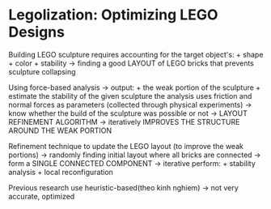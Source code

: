 # Legolization: Optimizing LEGO Designs
Building LEGO sculpture requires accounting for the target object's: 
    + shape
    + color
    + stability 
    -> finding a good LAYOUT of LEGO bricks that prevents sculpture collapsing  

Using force-based analysis 
    -> output: 
        + the weak portion of the sculpture
        + estimate the stability of the given sculpture 
    the analysis uses friction and normal forces as parameters (collected through physical experiments) 
    -> know whether the build of the sculpture was possible or not 
    -> LAYOUT REFINEMENT ALGORITHM -> iteratively IMPROVES THE STRUCTURE AROUND THE WEAK PORTION 

Refinement technique to update the LEGO layout (to improve the weak portions)
    -> randomly finding initial layout where all bricks are connected 
        -> form a SINGLE CONNECTED COMPONENT
    -> iterative perform: 
        + stability analysis
        + local reconfiguration


Previous research use heuristic-based(theo kinh nghiem) -> not very accurate, optimized